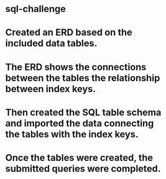 # sql-challenge

# Created an ERD based on the included data tables.
# The ERD shows the connections between the tables the relationship between index keys.

# Then created the SQL table schema and imported the data connecting the tables with the index keys.

# Once the tables were created, the submitted queries were completed.